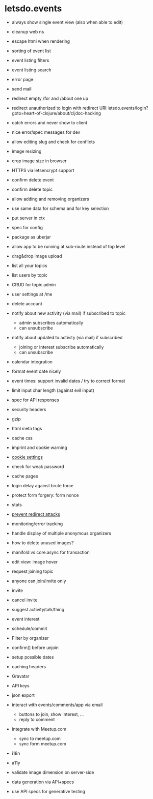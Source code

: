 # letsdo.events

- always show single event view (also when able to edit)

- cleanup web ns

- escape html when rendering

- sorting of event list
- event listing filters
- event listing search
- error page

- send mail

- redirect empty /for and /about one up
- redirect unauthorized to login with redirect URI
    letsdo.events/login?goto=heart-of-clojure/about/cljdoc-hacking

- catch errors and never show to client
- nice error/spec messages for dev



- allow editing slug and check for conflicts

- image resizing

- crop image size in browser

- HTTPS via letsencrypt support

- confirm delete event
- confirm delete topic

- allow adding and removing organizers




- use same data for schema and for key selection
- put server in ctx
- spec for config
- package as uberjar
- allow app to be running at sub-route instead of top level

- drag&drop image upload

- list all your topics
- list users by topic

- CRUD for topic admin

- user settings at /me
- delete account

- notify about new activity (via mail) if subscribed to topic
  - admin subscribes automatically
  - can unsubscribe
- notify about updated to activity (via mail) if subscribed
  - joining or interest subscribe automatically
  - can unsubscribe
- calendar integration

- format event date nicely
- event times: support invalid dates / try to correct format
- limit input char length (against evil input)
- spec for API responses
- security headers
- gzip
- html meta tags
- cache css
- imprint and cookie warning
- [cookie settings](https://github.com/ring-clojure/ring/wiki/Cookies)
- check for weak password
- cache pages
- login delay against brute force
- protect form forgery: form nonce
- stats
- [prevent redirect attacks](https://rundis.github.io/blog/2015/buddy_auth_part2.html)
- monitoring/error tracking

- handle display of multiple anonymous organizers

- how to delete unused images?

- manifold vs core.async for transaction

- edit view: image hover

- request joining topic
- anyone can join/invite only
- invite
- cancel invite

- suggest activity/talk/thing
- event interest
- schedule/commit

- Filter by organizer
- confirm() before unjoin

- setup possible dates

- caching headers

- Gravatar
- API keys
- json export
- interact with events/comments/app via email
  - buttons to join, show interest, ...
  - reply to comment
- integrate with Meetup.com
  - sync to meetup.com
  - sync form meetup.com
- i18n
- a11y

- validate image dimension on server-side

- data generation via API+specs
- use API specs for generative testing